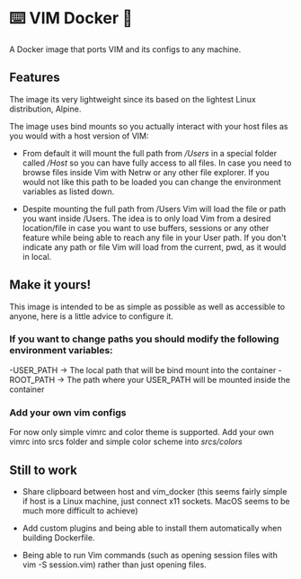 # ⌨️  VIM Docker 🐳

A Docker image that ports VIM and its configs to any machine. 

## Features

The image its very lightweight since its based on the lightest Linux distribution, Alpine.

The image uses bind mounts so you actually interact with your host files as you would with a host version of VIM:

- From default it will mount the full path from */Users*  in a special folder called */Host* so you can have fully access to all files. In case you need to browse files inside Vim with Netrw or any other file 	explorer. If you would not like this path to be loaded you can change the environment variables as listed down.
	
- Despite mounting the full path from /Users Vim will load the file or path you want inside /Users. The idea is to only load Vim from a desired location/file in case you want to use buffers, sessions or any other feature while being able to reach any file in your User path. If you don't indicate any path or file Vim will load from the current, pwd, as it would in local.


## Make it yours!
This image is intended to be as simple as possible as well as accessible to anyone, here is a little advice to configure it.

### If you want to change paths you should modify the following environment variables:
-USER_PATH -> The local path  that will be bind mount into the container
-ROOT_PATH -> The path where your USER_PATH will be mounted inside the container

### Add your own vim configs
For now only simple vimrc and color theme is supported. Add your own vimrc into srcs folder and simple color scheme into *srcs/colors*

## Still to work

- Share clipboard between host and vim_docker (this seems fairly simple if host is a Linux machine, just connect x11 sockets. MacOS seems to be much more difficult to achieve)

- Add custom plugins and being able to install them automatically when building Dockerfile.

- Being able to run Vim commands (such as opening session files with vim -S session.vim) rather than just opening files.
